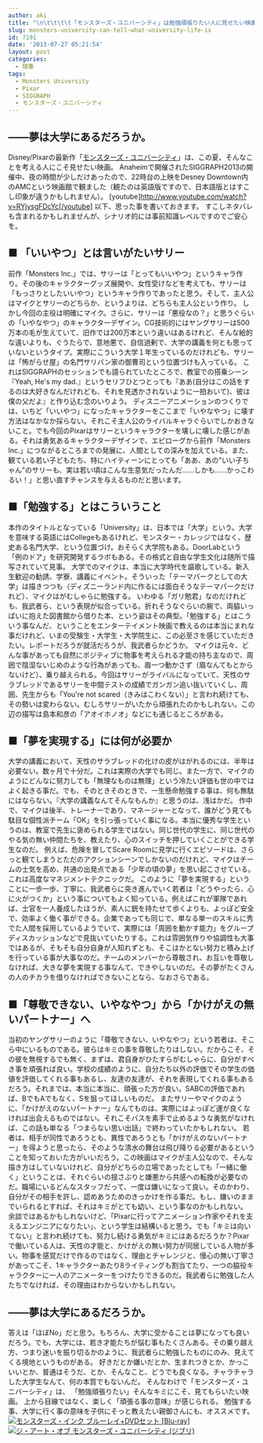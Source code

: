 ```yaml
---
author: aki
title: "\n\t\t\t\t「モンスターズ・ユニバーシティ」は勉強頑張りたい人に見せたい映画\t\t"
slug: monsters-university-can-tell-what-university-life-is
id: 7191
date: '2013-07-27 05:21:54'
layout: post
categories:
  - 随筆
tags:
  - Monsters University
  - Pixar
  - SIGGRAPH
  - モンスターズ・ユニバーシティ
---
```


## ——夢は大学にあるだろうか。

Disney/Pixarの最新作「[モンスターズ・ユニバーシティ](http://www.disney.co.jp/monsters-university/home.html)」は、この夏、そんなことを考える人にこそ見せたい映画。 Anaheimで開催されたSIGGRAPH2013の開催中、夜の時間が少しだけあったので、22時台の上映をDesney Downtown内のAMCという映画館で観ました（観たのは英語版ですので、日本語版とはすこし印象が違うかもしれません）。 [youtube]http://www.youtube.com/watch?v=RYjysgFDcYc[/youtube] 以下、思った事を書いておきます。 すこしネタバレも含まれるかもしれませんが、シナリオ的には事前知識レベルですのでご安心を。

## ■ 「いいやつ」とは言いがたいサリー

前作「Monsters Inc.」では、サリーは「とってもいいやつ」というキャラ作り。その後のキャラクターグッズ展開や、女性受けなどを考えても、サリーは「もっさりとしたいいやつ」というキャラ作りであったと思う。そして、主人公はマイクとサリーのどちらか、というよりは、どちらも主人公という作り。 しかし今回の主役は明確にマイク。さらに、サリーは「悪役なの？」と思うぐらいの「いやなやつ」のキャラクターデザイン。CG技術的にはヤングサリーは500万本の毛が生えていて、旧作では200万本という違いはあるけれど、そんな絵的な違いよりも、ぐうたらで、意地悪で、自信過剰で、大学の講義を何とも思っていないというタイプ。実際にこういう大学１年生っているのだけれども、サリーは「怖がらせ屋」の名門サリバン家の御曹司という位置づけも入っている。 これはSIGGRAPHのセッションでも語られていたところで、教室での搭乗シーン『Yeah, He's my dad.』というセリフひとつとっても『ああ(自分はこの話をするのは大好きなんだけれども、それを見透かされないように一拍おいて)、彼は僕の父だよ』と作り込む念のいりよう。 ディスニーアニメーションのつくりでは、いちど「いいやつ」になったキャラクターをここまで「いやなやつ」に壊す方法はなかなか採らない。それこそ主人公のライバルキャラぐらいでしかおきないこと。でも今回のPixarはサリーというキャラクターを壊しに壊した感じがある。それは勇気あるキャラクターデザインで、エピローグから前作「Monsters Inc.」につながるところまでの発展に、人間としての深みを加えている。また、観ている若い子どもたち、特にハイティーンにとっても「ああ、あの"いい子ちゃん"のサリーも、実は若い頃はこんな生意気だったんだ……しかも……かっこわるい！」と思い直すチャンスを与えるものだと思います。

## ■「勉強する」とはこういうこと

本作のタイトルとなっている「University」は、日本では「大学」という。大学を意味する英語にはCollegeもあるけれど、モンスター・カレッジではなく、歴史ある名門大学、という位置づけ。おそらく大学院もある。DoorLabという「例のドア」を研究開発するラボもある。その格式と自由な学生文化は随所で描写されていて見事。 大学でのマイクは、本当に大学時代を謳歌している。新入生歓迎の勧誘、学寮、講義にイベント。そういった「テーマパークとしての大学」は描きつつも（ディズニーランド内に作るには面白そうなテーマパークだけれど）、マイクはがむしゃらに勉強する。 いわゆる「ガリ勉君」なのだけれども、我武者ら、という表現が似合っている。折れそうなぐらいの腕で、両脇いっぱいに抱えた図書館から借りた本、という姿はその典型。「勉強する」とはこういう事なんだ、ということをエンターテイメント映画で教えるのは本当にまれな事だけれど、いまの受験生・大学生・大学院生に、この必至さを感じていただきたい。レポートだろうが就活だろうが、我武者らかどうか。 マイクは元々、どんな事があっても自然にポジティブに物事を考えられる才能の持ち主なので、周囲で陰湿ないじめのような行為があっても、眉一つ動かさず（眉なんてもとからないけど）、乗り越えられる。今回はサリーがライバルになっていて、天性のサラブレッドであるサリーを中間テストの成績でガンガン追い抜いていくし、周囲、先生からも「You're not scared（きみはこわくない）」と言われ続けても、その勢いは変わらない。むしろサリーがいたから頑張れたのかもしれない。この辺の描写は島本和彦の「アオイホノオ」などにも通じるところがある。

## ■「夢を実現する」には何が必要か

大学の講義において、天性のサラブレッドの化けの皮がはがれるのには、半年は必要ない。数ヶ月で十分だ。これは実際の大学でも同じ。また一方で、マイクのようにどんなに努力しても「無理なものは無理」という冷たい評価も世の中ではよく起きる事だ。でも、そのときそのときで、一生懸命勉強する事は、何も無駄にはならない。『大学の講義なんてそんなもんか』と思うのは、浅はかだ。 作中で、マイクは後半、トレーナーであり、マネージャーとなって、誰がどう見ても駄目な個性派チーム「OK」を引っ張っていく事になる。本当に優秀な学生というのは、教室で先生に褒められる学生ではない。同じ世代の学生に、同じ世代のやる気の無い仲間たちを、教えたり、心のスイッチを押していくことができる学生なのだ。 例えば、危険を冒してScare Roomに見学に行くエピソードは、さらっと観てしまうとただのアクションシーンでしかないのだけれど、マイクはチームの士気を高め、共通の出発点である「少年の頃の夢」を思い起こさせている。これは高度なマネジメントテクニックだ。 このように「夢を実現する」ということに一歩一歩、丁寧に、我武者らに突き進んでいく若者は「どうやったら、心に火がつくか」という事についてもよく知っている。例えばこれが軍隊であれば、士官を一人養成したほうが、素人に銃を持たせて歩くよりも、よっぽど安全で、効率よく働く事ができる。企業であっても同じで、単なる単一のスキルに秀でた人間を採用しているようでいて、実際には「周囲を動かす能力」をグループディスカッションなどで見抜いていたりする。これは雰囲気作りや協調性も大事ではあるが、そもそも自分自身が人知れずとも、そこはかとない努力と積み上げを行っている事が大事なのだ。チームのメンバーから尊敬され、お互いを尊敬しなければ、大きな夢を実現する事なんて、できやしないのだ。その夢がたくさんの人のチカラを借りなければできないことなら、なおさらである。

## ■「尊敬できない、いやなやつ」から「かけがえの無いパートナー」へ

当初のヤングサリーのように「尊敬できない、いやなやつ」という若者は、そこら中にいるものである。彼らはキミの事を尊敬したりはしない。だからこそ、その彼を無視するでも無く、まずは、君自身がひたすらがむしゃらに、自分がすべき事を頑張れば良い。学校の成績のように、自分たち以外の評価でその学生の価値を評価してくれる事もあるし、友達の友達が、それを表現してくれる事もあるだろう。それまでは、本当に本当に、頑張った方が良い。SABCの評価であれば、BでもAでもなく、Sを狙ってほしいものだ。 またサリーやマイクのように、「かけがえのないパートナー」なんてものは、実際にはよっぽど運が良くなければ出会えるものではない。それこそバスを素手で止めるような勇気がなければ、この話も単なる「つまらない思い出話」で終わっていたかもしれない。 若者は、相手が同性であろうとも、異性であろうとも「かけがえのないパートナー」を得ようと思ったら、そのような清水の舞台は飛び降りる必要があるということを知っておいた方がいいだろう。この映画はマイクが主人公なので、そんな描き方はしていないけれど、自分がどちらの立場であったとしても「一緒に働く」ということは、それぐらいの揺さぶりと嫌悪から共感への転換が必要なのだ。職場にいるどんなスタッフだって、一度は嫌いになって良い。そのかわり、自分がその相手を許し、認めあうためのきっかけを作る事だ。もし、嫌いのままでいられるとすれば、それはキミがとても幼い、という事なのかもしれない。 余談ではあるかもしれないけど、「Pixarに行ってアニメーション作家やそれを支えるエンジニアになりたい」、という学生は結構いると思う。でも「キミは向いてない」と言われ続けても、努力し続ける勇気がキミにはあるだろうか？Pixarで働いている人は、天性の才能と、かけがえの無い努力が同居している人物が多い。物事を感覚だけで作るのではなく、理由とチャレンジと、慢心の無い丁寧さがあってこそ、1キャラクターあたり8ライティングも割当てたり、一つの脇役キャラクターに一人のアニメーターをつけたりできるのだ。我武者らに勉強した人たちでなければ、その理由はわからないかもしれない。

## ——夢は大学にあるだろうか。

答えは「ほぼNo」だと思う。もちろん、大学に受かることは夢になっても良いだろう。でも、大学には、若き才能たちが悩む事もたくさんある。その乗り越え方、つまり迷いを振り切るかのように、我武者らに勉強したものにのみ、見えてくる境地というものがある。 好きだとか嫌いだとか、生まれつきとか、かっこいいとか、普通はそうだ、とか、そんなこと、どうでも良くなる。チャラチャラした大学生なんて、何の本質でもないんだ。 そんなわけで「モンスターズ・ユニバーシティ」は、 「勉強頑張りたい」そんなキミにこそ、見てもらいたい映画。 上から目線ではなく、楽しく「頑張る事の意味」が感じられる。 勉強する事、大学に行く事の意味を子供にそっと教えたい親御さんにも、オススメです。 [![モンスターズ・インク ブルーレイ+DVDセット [Blu-ray]](http://aki.shirai.as//HLIC/fd455262687cfd92bdb7a5d027d42b94.jpg)](http://www.amazon.co.jp/%E3%83%A2%E3%83%B3%E3%82%B9%E3%82%BF%E3%83%BC%E3%82%BA%E3%83%BB%E3%82%A4%E3%83%B3%E3%82%AF-%E3%83%96%E3%83%AB%E3%83%BC%E3%83%AC%E3%82%A4-DVD%E3%82%BB%E3%83%83%E3%83%88-Blu-ray-%E3%82%B8%E3%83%A7%E3%83%B3%E3%83%BB%E3%82%B0%E3%83%83%E3%83%89%E3%83%9E%E3%83%B3/dp/B00BS6G2SE%3FSubscriptionId%3DAKIAJ56UK3AZ2R4ZXWZQ%26tag%3Damazonas-22%26linkCode%3Dxm2%26camp%3D2025%26creative%3D165953%26creativeASIN%3DB00BS6G2SE "Amazon で商品の詳細を確認する")[![ジ・アート・オブ モンスターズ・ユニバーシティ (ジブリ)](http://aki.shirai.as//HLIC/a93978116d2460b73fbd6a4edb30023a.jpg)](http://www.amazon.co.jp/%E3%82%B8%E3%83%BB%E3%82%A2%E3%83%BC%E3%83%88%E3%83%BB%E3%82%AA%E3%83%96-%E3%83%A2%E3%83%B3%E3%82%B9%E3%82%BF%E3%83%BC%E3%82%BA%E3%83%BB%E3%83%A6%E3%83%8B%E3%83%90%E3%83%BC%E3%82%B7%E3%83%86%E3%82%A3-%E3%82%B8%E3%83%96%E3%83%AA-%E3%82%AB%E3%83%AC%E3%83%B3%E3%83%BB%E3%83%9A%E3%83%83%E3%82%AF/dp/4198636397%3FSubscriptionId%3DAKIAJ56UK3AZ2R4ZXWZQ%26tag%3Damazonas-22%26linkCode%3Dxm2%26camp%3D2025%26creative%3D165953%26creativeASIN%3D4198636397 "Amazon で商品の詳細を確認する")